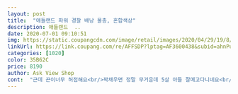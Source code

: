 ```yaml
---
layout: post 
title:  "애들랜드 파워 경찰 배낭 물총, 혼합색상" 
description: 애들랜드  ..
date: 2020-07-01 09:10:51 
img: https://static.coupangcdn.com/image/retail/images/2020/04/29/19/8/4f7fb7dd-4d3f-465f-bc31-f80f6c9a106e.jpg 
linkUrl: https://link.coupang.com/re/AFFSDP?lptag=AF3600438&subid=ahnPublicAsk&pageKey=1552172976&itemId=2655414669&vendorItemId=70646243837&traceid=V0-113-9e0ad773c2b417e3 
categories: [1020] 
color: 35B62C 
price: 8190 
author: Ask View Shop 
cont:  "근데 끈이너무 허접해요<br/>꽉채우면 정말 무거운데 5살 아들 잘메고다니네요<br/>끈이 모두 풀려서 와서 조금 그렇네요 ㅜㅜ<br/>많이들어가는 만큼 많이 무거워요<br/>물이 많이 들어가는거라 조금 무겁긴해요<br/>물이 많이들어가는 구조예요<br/>물총이 압이좀쎄서 한번에 물이 쭉쭉나가요<br/>" 
---
```

